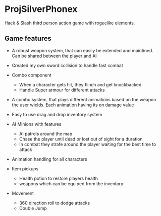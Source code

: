 # ProjSilverPhonex

Hack & Slash third person action game with roguelike elements. 

## Game features
* A robust weapon system, that can easily be extended and maintined. Can be shared between the player and AI

* Created my own sword collision to handle fast combat

* Combo component
  - When a character gets hit, they flinch and get knockbacked
  - Handle Super armour for different attacks
  
* A combo system, that plays different animations based on the weapon the user wields. Each animation having its on damage value

* Easy to use drag and drop inventory system

* AI Minions with features
  - AI patrols around the map 
  - Chase the player until dead or lost out of sight for a duration
  - In combat they strafe around the player waiting for the best time to attack
  
* Animation handling for all characters 

* Item pickups
  - Health potion to restore players health
  - weapons which can be equiped from the inventory
* Movement
  - 360 direction roll to dodge attacks
  -  Double Jump
